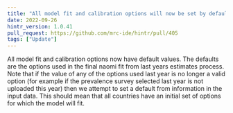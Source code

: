 ```yaml
---
title: "All model fit and calibration options will now be set by default"
date: 2022-09-26
hintr_version: 1.0.41
pull_request: https://github.com/mrc-ide/hintr/pull/405
tags: ["Update"]
---
```


All model fit and calibration options now have default values. The defaults are the options used in the final naomi fit from last years estimates process. Note that if the value of any of the options used last year is no longer a valid option (for example if the prevalence survey selected last year is not uploaded this year) then we attempt to set a default from information in the input data. This should mean that all countries have an initial set of options for which the model will fit.
